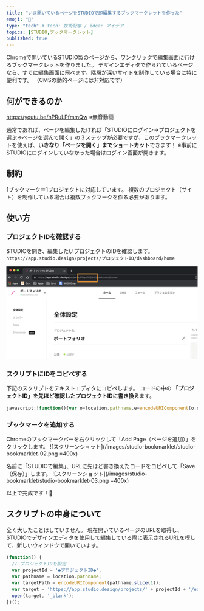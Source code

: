 ```yaml
---
title: "いま開いているページをSTUDIOで即編集するブックマークレットを作った"
emoji: "🔖"
type: "tech" # tech: 技術記事 / idea: アイデア
topics: [STUDIO,ブックマークレット]
published: true
---
```

Chromeで開いているSTUDIO製のページから、ワンクリックで編集画面に行けるブックマークレットを作りました。 デザインエディタで作られているページなら、すぐに編集画面に飛べます。階層が深いサイトを制作している場合に特に便利です。
（CMSの動的ページには非対応です）

## 何ができるのか
https://youtu.be/nPRuLPfmmQw
※無音動画

通常であれば、ページを編集したければ「STUDIOにログイン→プロジェクトを選ぶ→ページを選んで開く」の３ステップが必要ですが、このブックマークレットを使えば、**いきなり「ページを開く」までショートカット**できます！
※事前にSTUDIOにログインしていなかった場合はログイン画面が開きます。


## 制約
1ブックマーク＝1プロジェクトに対応しています。
複数のプロジェクト（サイト）を制作している場合は複数ブックマークを作る必要があります。

## 使い方

### プロジェクトIDを確認する
STUDIOを開き、編集したいプロジェクトのIDを確認します。
`https://app.studio.design/projects/プロジェクトID/dashboard/home`

![スクリーンショット](/images/studio-bookmarklet/studio-bookmarklet-01.png)

### スクリプトにIDをコピペする
下記のスクリプトをテキストエディタにコピペします。
コードの中の **「プロジェクトID」を先ほど確認したプロジェクトIDに書き換え**ます。
```javascript
javascript:!function(){var o=location.pathname,e=encodeURIComponent(o.slice(1));open("https://app.studio.design/projects/' + 'プロジェクトID' + '/editor/"+e,"_blank")}();void(0);
```

### ブックマークを追加する
Chromeのブックマークバーを右クリックして「Add Page（ページを追加）」をクリックします。
![スクリーンショット](/images/studio-bookmarklet/studio-bookmarklet-02.png =400x)

名前に「STUDIOで編集」、URLに先ほど書き換えたコードをコピペして「Save（保存）」します。
![スクリーンショット](/images/studio-bookmarklet/studio-bookmarklet-03.png =400x)

以上で完成です！🙌

## スクリプトの中身について
全く大したことはしていません。
現在開いているページのURLを取得し、STUDIOでデザインエディタを使用して編集している際に表示されるURLを模して、新しいウィンドウで開いています。

```javascript
(function() {
  // プロジェクトIDを設定
  var projectId = '●プロジェクトID●';
  var pathname = location.pathname;
  var targetPath = encodeURIComponent(pathname.slice(1));
  var target = 'https://app.studio.design/projects/' + projectId + '/editor/' + targetPath;
  open(target, '_blank');
})();
```

